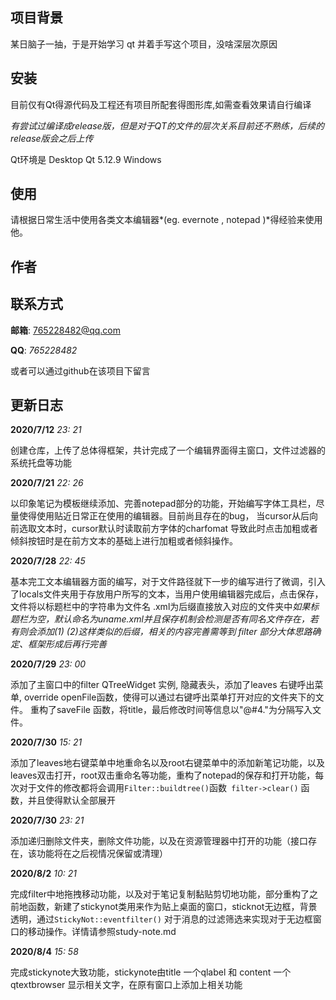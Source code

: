 ## 项目背景

某日脑子一抽，于是开始学习 qt 并着手写这个项目，没啥深层次原因 

## 安装

目前仅有Qt得源代码及工程还有项目所配套得图形库,如需查看效果请自行编译 

*有尝试过编译成release版，但是对于QT的文件的层次关系目前还不熟练，后续的release版会之后上传*

Qt环境是 Desktop Qt 5.12.9  Windows

## 使用

请根据日常生活中使用各类文本编辑器*(eg.  evernote , notepad )*得经验来使用他。

## 作者



## 联系方式

**邮箱**: 765228482@qq.com 

**QQ**:  *765228482*

或者可以通过github在该项目下留言 

## 更新日志

**2020/7/12**  *23: 21*

  创建仓库，上传了总体得框架，共计完成了一个编辑界面得主窗口，文件过滤器的系统托盘等功能

**2020/7/21**  *22: 26*  

以印象笔记为模板继续添加、完善notepad部分的功能，开始编写字体工具栏，尽量使得使用贴近日常正在使用的编辑器。目前尚且存在的bug， 当cursor从后向前选取文本时，cursor默认时读取前方字体的charfomat 导致此时点击加粗或者倾斜按钮时是在前方文本的基础上进行加粗或者倾斜操作。

**2020/7/28**  *22: 45*

基本完工文本编辑器方面的编写，对于文件路径就下一步的编写进行了微调，引入了locals文件夹用于存放用户所写的文本，当用户使用编辑器完成后，点击保存，文件将以标题栏中的字符串为文件名 .xml为后缀直接放入对应的文件夹中*如果标题栏为空，默认命名为uname.xml并且保存机制会检测是否有同名文件存在，若有则会添加(1) (2)这样类似的后缀，相关的内容完善需等到 filter 部分大体思路确定、框架形成后再行完善*   

**2020/7/29**  *23: 00*

添加了主窗口中的filter QTreeWidget 实例, 隐藏表头，添加了leaves 右键呼出菜单, override openFile函数，使得可以通过右键呼出菜单打开对应的文件夹下的文件。 重构了saveFile 函数，将title，最后修改时间等信息以"@#4."为分隔写入文件。 

**2020/7/30**  *15: 21*

添加了leaves地右键菜单中地重命名以及root右键菜单中的添加新笔记功能，以及leaves双击打开，root双击重命名等功能，重构了notepad的保存和打开功能，每次对于文件的修改都将会调用`Filter::buildtree()`函数` filter->clear()` 函数，并且使得默认全部展开

**2020/7/30**  *23: 21*

添加递归删除文件夹，删除文件功能，以及在资源管理器中打开的功能（接口存在，该功能将在之后视情况保留或清理）

**2020/8/2**  *10: 21*

完成filter中地拖拽移动功能，以及对于笔记复制黏贴剪切地功能，部分重构了之前地函数，新建了stickynot类用来作为贴上桌面的窗口，sticknot无边框，背景透明，通过`StickyNot::eventfilter()` 对于消息的过滤筛选来实现对于无边框窗口的移动操作。详情请参照study-note.md

**2020/8/4** *15: 58*

完成stickynote大致功能，stickynote由title 一个qlabel 和 content 一个qtextbrowser 显示相关文字，在原有窗口上添加上相关功能